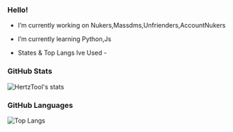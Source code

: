 ### Hello!
-  I’m currently working on Nukers,Massdms,Unfrienders,AccountNukers
-  I’m currently learning Python,Js

- States & Top Langs Ive Used -

### GitHub Stats
![HertzTool's stats](https://github-readme-stats.vercel.app/api?username=HertzTools&count_private=true&show_icons=true&theme=radical)

### GitHub Languages
![Top Langs](https://github-readme-stats.vercel.app/api/top-langs/?username=HertzTools&show_icons=true&theme=radical)
